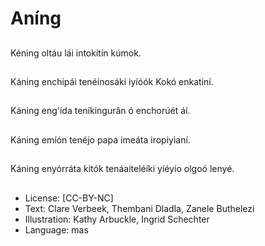 # Aníng

##
Kéning oltáu lái intokitín kúmok.

##
Káning enchipái tenéínosáki iyíóók Kokó enkatiní.

##
Káning eng'ída teníkingurân ó enchorúét áí.

##
Káning emíón tenéjo papa imeáta iropiyianí.

##
Káning enyórráta kitók tenáaiteléíki yíéyío olgoó lenyé.

##
* License: [CC-BY-NC]
* Text: Clare Verbeek, Thembani Dladla, Zanele Buthelezi
* Illustration: Kathy Arbuckle, Ingrid Schechter
* Language: mas
